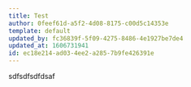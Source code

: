 ```yaml
---
title: Test
author: 0feef61d-a5f2-4d08-8175-c00d5c14353e
template: default
updated_by: fc36839f-5f09-4275-8486-4e1927be7de4
updated_at: 1606731941
id: ec18e214-ad03-4ee2-a285-7b9fe426391e
---
```

sdfsdfsdfdsaf